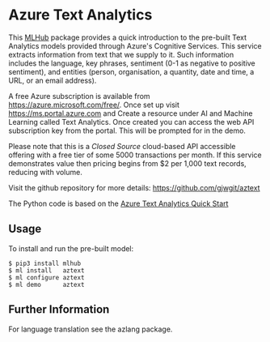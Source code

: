 Azure Text Analytics
====================

This [MLHub](https://mlhub.ai) package provides a quick introduction
to the pre-built Text Analytics models provided through Azure's
Cognitive Services. This service extracts information from text that
we supply to it. Such information includes the language, key phrases,
sentiment (0-1 as negative to positive sentiment), and entities
(person, organisation, a quantity, date and time, a URL, or an email
address).

A free Azure subscription is available from
https://azure.microsoft.com/free/. Once set up visit
https://ms.portal.azure.com and Create a resource under AI and Machine
Learning called Text Analytics. Once created you can access the web
API subscription key from the portal. This will be prompted for in the
demo.

Please note that this is a *Closed Source* cloud-based API accessible
offering with a free tier of some 5000 transactions per month. If this
service demonstrates value then pricing begins from $2 per 1,000 text
records, reducing with volume.

Visit the github repository for more details:
<https://github.com/gjwgit/aztext>

The Python code is based on the [Azure Text Analytics Quick
Start](https://docs.microsoft.com/en-us/azure/cognitive-services/text-analytics/quickstarts/python)

Usage
-----

To install and run the pre-built model:

    $ pip3 install mlhub
    $ ml install   aztext
    $ ml configure aztext
    $ ml demo      aztext

Further Information
-------------------

For language translation see the azlang package.